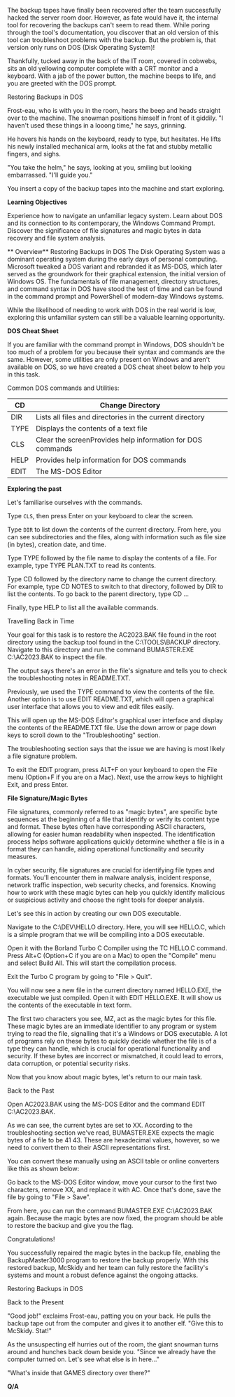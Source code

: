 The backup tapes have finally been recovered after the team successfully hacked the server room door. However, as fate would have it, the internal tool for recovering the backups can't seem to read them. While poring through the tool's documentation, you discover that an old version of this tool can troubleshoot problems with the backup. But the problem is, that version only runs on DOS (Disk Operating System)!

Thankfully, tucked away in the back of the IT room, covered in cobwebs, sits an old yellowing computer complete with a CRT monitor and a keyboard. With a jab of the power button, the machine beeps to life, and you are greeted with the DOS prompt.

Restoring Backups in DOS

Frost-eau, who is with you in the room, hears the beep and heads straight over to the machine. The snowman positions himself in front of it giddily. "I haven't used these things in a looong time," he says, grinning.

He hovers his hands on the keyboard, ready to type, but hesitates. He lifts his newly installed mechanical arm, looks at the fat and stubby metallic fingers, and sighs.

"You take the helm," he says, looking at you, smiling but looking embarrassed. "I'll guide you."

You insert a copy of the backup tapes into the machine and start exploring.

**Learning Objectives**

Experience how to navigate an unfamiliar legacy system.
Learn about DOS and its connection to its contemporary, the Windows Command Prompt.
Discover the significance of file signatures and magic bytes in data recovery and file system analysis.

**
Overview**
Restoring Backups in DOS
The Disk Operating System was a dominant operating system during the early days of personal computing. Microsoft tweaked a DOS variant and rebranded it as MS-DOS, which later served as the groundwork for their graphical extension, the initial version of Windows OS. The fundamentals of file management, directory structures, and command syntax in DOS have stood the test of time and can be found in the command prompt and PowerShell of modern-day Windows systems.

While the likelihood of needing to work with DOS in the real world is low, exploring this unfamiliar system can still be a valuable learning opportunity.

**DOS Cheat Sheet**

If you are familiar with the command prompt in Windows, DOS shouldn't be too much of a problem for you because their syntax and commands are the same. However, some utilities are only present on Windows and aren't available on DOS, so we have created a DOS cheat sheet below to help you in this task.

Common DOS commands and Utilities:

|CD   |Change Directory   |
|---|---|
| DIR  |Lists all files and directories in the current directory   |
| TYPE  | Displays the contents of a text file  |
| CLS  | Clear the screenProvides help information for DOS commands  |
| HELP  |Provides help information for DOS commands   |
| EDIT  | The MS-DOS Editor  |

**Exploring the past**

Let's familiarise ourselves with the commands.

Type ```CLS```, then press Enter on your keyboard to clear the screen.

Type ```DIR``` to list down the contents of the current directory. From here, you can see subdirectories and the files, along with information such as file size (in bytes), creation date, and time.

Type TYPE followed by the file name to display the contents of a file. For example, type TYPE PLAN.TXT to read its contents.

Type CD followed by the directory name to change the current directory. For example, type CD NOTES to switch to that directory, followed by DIR to list the contents. To go back to the parent directory, type CD ...

Finally, type HELP to list all the available commands.

Travelling Back in Time

Your goal for this task is to restore the AC2023.BAK file found in the root directory using the backup tool found in the C:\TOOLS\BACKUP directory. Navigate to this directory and run the command BUMASTER.EXE C:\AC2023.BAK to inspect the file.

The output says there's an error in the file's signature and tells you to check the troubleshooting notes in README.TXT.

Previously, we used the TYPE command to view the contents of the file. Another option is to use EDIT README.TXT, which will open a graphical user interface that allows you to view and edit files easily.

This will open up the MS-DOS Editor's graphical user interface and display the contents of the README.TXT file. Use the down arrow or page down keys to scroll down to the "Troubleshooting" section.

The troubleshooting section says that the issue we are having is most likely a file signature problem.

To exit the EDIT program, press ALT+F on your keyboard to open the File menu (Option+F if you are on a Mac). Next, use the arrow keys to highlight Exit, and press Enter.

**File Signature/Magic Bytes**

File signatures, commonly referred to as "magic bytes", are specific byte sequences at the beginning of a file that identify or verify its content type and format. These bytes often have corresponding ASCII characters, allowing for easier human readability when inspected. The identification process helps software applications quickly determine whether a file is in a format they can handle, aiding operational functionality and security measures.

In cyber security, file signatures are crucial for identifying file types and formats. You'll encounter them in malware analysis, incident response, network traffic inspection, web security checks, and forensics. Knowing how to work with these magic bytes can help you quickly identify malicious or suspicious activity and choose the right tools for deeper analysis.

Let's see this in action by creating our own ﻿DOS executable.

Navigate to the C:\DEV\HELLO directory. Here, you will see HELLO.C, which is a simple program that we will be compiling into a DOS executable.

Open it with the Borland Turbo C Compiler using the TC HELLO.C command. Press Alt+C (Option+C if you are on a Mac) to open the "Compile" menu and select Build All. This will start the compilation process.

Exit the Turbo C program by going to "File > Quit".

You will now see a new file in the current directory named HELLO.EXE, the executable we just compiled. Open it with EDIT HELLO.EXE. It will show us the contents of the executable in text form.

The first two characters you see, MZ, act as the magic bytes for this file. These magic bytes are an immediate identifier to any program or system trying to read the file, signalling that it's a Windows or DOS executable. A lot of programs rely on these bytes to quickly decide whether the file is of a type they can handle, which is crucial for operational functionality and security. If these bytes are incorrect or mismatched, it could lead to errors, data corruption, or potential security risks.

Now that you know about magic bytes, let's return to our main task.

Back to the Past

Open AC2023.BAK using the MS-DOS Editor and the command EDIT C:\AC2023.BAK. 

As we can see, the current bytes are set to XX. According to the troubleshooting section we've read, BUMASTER.EXE expects the magic bytes of a file to be 41 43. These are hexadecimal values, however, so we need to convert them to their ASCII representations first.

You can convert these manually using an ASCII table or online converters like this as shown below:

Go back to the MS-DOS Editor window, move your cursor to the first two characters, remove XX, and replace it with AC. Once that's done, save the file by going to "File > Save".

From here, you can run the command BUMASTER.EXE C:\AC2023.BAK again. Because the magic bytes are now fixed, the program should be able to restore the backup and give you the flag.

Congratulations!

You successfully repaired the magic bytes in the backup file, enabling the BackupMaster3000 program to restore the backup properly. With this restored backup, McSkidy and her team can fully restore the facility's systems and mount a robust defence against the ongoing attacks.

Restoring Backups in DOS

Back to the Present

"Good job!" exclaims Frost-eau, patting you on your back. He pulls the backup tape out from the computer and gives it to another elf. "Give this to McSkidy. Stat!"

As the unsuspecting elf hurries out of the room, the giant snowman turns around and hunches back down beside you. "Since we already have the computer turned on. Let's see what else is in here..."

"What's inside that GAMES directory over there?"

**Q/A**


